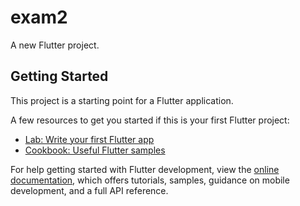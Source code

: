 # exam2

A new Flutter project.

## Getting Started

This project is a starting point for a Flutter application.

A few resources to get you started if this is your first Flutter project:

- [Lab: Write your first Flutter app](https://docs.flutter.dev/get-started/codelab)
- [Cookbook: Useful Flutter samples](https://docs.flutter.dev/cookbook)

For help getting started with Flutter development, view the
[online documentation](https://docs.flutter.dev/), which offers tutorials,
samples, guidance on mobile development, and a full API reference.


<p>
<img scr="https://user-images.githubusercontent.com/116251590/211246321-2d493703-a4ae-45c8-a02b-8b055cb5d5dd.PNG" size=22% height=35%>
</p>
